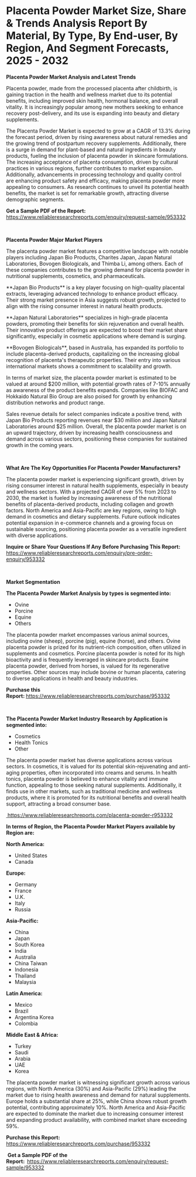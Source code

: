 <p><h1>Placenta Powder Market Size, Share & Trends Analysis Report By Material, By Type, By End-user, By Region, And Segment Forecasts, 2025 - 2032</h1></p><p><strong>Placenta Powder Market Analysis and Latest Trends</strong></p>
<p><p>Placenta powder, made from the processed placenta after childbirth, is gaining traction in the health and wellness market due to its potential benefits, including improved skin health, hormonal balance, and overall vitality. It is increasingly popular among new mothers seeking to enhance recovery post-delivery, and its use is expanding into beauty and dietary supplements.</p><p>The Placenta Powder Market is expected to grow at a CAGR of 13.3% during the forecast period, driven by rising awareness about natural remedies and the growing trend of postpartum recovery supplements. Additionally, there is a surge in demand for plant-based and natural ingredients in beauty products, fueling the inclusion of placenta powder in skincare formulations. The increasing acceptance of placenta consumption, driven by cultural practices in various regions, further contributes to market expansion. Additionally, advancements in processing technology and quality control are enhancing product safety and efficacy, making placenta powder more appealing to consumers. As research continues to unveil its potential health benefits, the market is set for remarkable growth, attracting diverse demographic segments.</p></p>
<p><strong>Get a Sample PDF of the Report:&nbsp;</strong> <a href="https://www.reliableresearchreports.com/enquiry/request-sample/953332?utm_campaign=2729&utm_medium=2&utm_source=Github&utm_content=ia&utm_term=19042025&utm_id=placenta-powder">https://www.reliableresearchreports.com/enquiry/request-sample/953332</a></p>
<p>&nbsp;</p>
<p><strong>Placenta Powder Major Market Players</strong></p>
<p><p>The placenta powder market features a competitive landscape with notable players including Japan Bio Products, Charites Japan, Japan Natural Laboratories, Bovogen Biologicals, and Thimba Li, among others. Each of these companies contributes to the growing demand for placenta powder in nutritional supplements, cosmetics, and pharmaceuticals.</p><p>**Japan Bio Products** is a key player focusing on high-quality placental extracts, leveraging advanced technology to enhance product efficacy. Their strong market presence in Asia suggests robust growth, projected to align with the rising consumer interest in natural health products.</p><p>**Japan Natural Laboratories** specializes in high-grade placenta powders, promoting their benefits for skin rejuvenation and overall health. Their innovative product offerings are expected to boost their market share significantly, especially in cosmetic applications where demand is surging.</p><p>**Bovogen Biologicals**, based in Australia, has expanded its portfolio to include placenta-derived products, capitalizing on the increasing global recognition of placenta's therapeutic properties. Their entry into various international markets shows a commitment to scalability and growth.</p><p>In terms of market size, the placenta powder market is estimated to be valued at around $200 million, with potential growth rates of 7-10% annually as awareness of the product benefits expands. Companies like BIOFAC and Hokkaido Natural Bio Group are also poised for growth by enhancing distribution networks and product range.</p><p>Sales revenue details for select companies indicate a positive trend, with Japan Bio Products reporting revenues near $30 million and Japan Natural Laboratories around $25 million. Overall, the placenta powder market is on an upward trajectory, driven by increasing health consciousness and demand across various sectors, positioning these companies for sustained growth in the coming years.</p></p>
<p>&nbsp;</p>
<p><strong>What Are The Key Opportunities For Placenta Powder Manufacturers?</strong></p>
<p><p>The placenta powder market is experiencing significant growth, driven by rising consumer interest in natural health supplements, especially in beauty and wellness sectors. With a projected CAGR of over 5% from 2023 to 2030, the market is fueled by increasing awareness of the nutritional benefits of placenta-derived products, including collagen and growth factors. North America and Asia-Pacific are key regions, owing to high demand in cosmetics and dietary supplements. Future outlook indicates potential expansion in e-commerce channels and a growing focus on sustainable sourcing, positioning placenta powder as a versatile ingredient with diverse applications.</p></p>
<p><strong>Inquire or Share Your Questions If Any Before Purchasing This Report:</strong> <a href="https://www.reliableresearchreports.com/enquiry/pre-order-enquiry/953332?utm_campaign=2729&utm_medium=2&utm_source=Github&utm_content=ia&utm_term=19042025&utm_id=placenta-powder">https://www.reliableresearchreports.com/enquiry/pre-order-enquiry/953332</a></p>
<p>&nbsp;</p>
<p><strong>Market Segmentation</strong></p>
<p><strong>The Placenta Powder Market Analysis by types is segmented into:</strong></p>
<p><ul><li>Ovine</li><li>Porcine</li><li>Equine</li><li>Others</li></ul></p>
<p><p>The placenta powder market encompasses various animal sources, including ovine (sheep), porcine (pig), equine (horse), and others. Ovine placenta powder is prized for its nutrient-rich composition, often utilized in supplements and cosmetics. Porcine placenta powder is noted for its high bioactivity and is frequently leveraged in skincare products. Equine placenta powder, derived from horses, is valued for its regenerative properties. Other sources may include bovine or human placenta, catering to diverse applications in health and beauty industries.</p></p>
<p><strong>Purchase this Report:&nbsp;</strong><a href="https://www.reliableresearchreports.com/purchase/953332?utm_campaign=2729&utm_medium=2&utm_source=Github&utm_content=ia&utm_term=19042025&utm_id=placenta-powder">https://www.reliableresearchreports.com/purchase/953332</a></p>
<p>&nbsp;</p>
<p><strong>The Placenta Powder Market Industry Research by Application is segmented into:</strong></p>
<p><ul><li>Cosmetics</li><li>Health Tonics</li><li>Other</li></ul></p>
<p><p>The placenta powder market has diverse applications across various sectors. In cosmetics, it is valued for its potential skin-rejuvenating and anti-aging properties, often incorporated into creams and serums. In health tonics, placenta powder is believed to enhance vitality and immune function, appealing to those seeking natural supplements. Additionally, it finds use in other markets, such as traditional medicine and wellness products, where it is promoted for its nutritional benefits and overall health support, attracting a broad consumer base.</p></p>
<p><a href="https://www.reliableresearchreports.com/placenta-powder-r953332?utm_campaign=2729&utm_medium=2&utm_source=Github&utm_content=ia&utm_term=19042025&utm_id=placenta-powder">&nbsp;https://www.reliableresearchreports.com/placenta-powder-r953332</a></p>
<p><strong>In terms of Region, the Placenta Powder Market Players available by Region are:</strong></p>
<p>
    <p> <strong> North America: </strong>
        <ul>
            <li>United States</li>
            <li>Canada</li>
        </ul>
        </p> 
    <p> <strong> Europe: </strong>
        <ul>
            <li>Germany</li>
            <li>France</li>
            <li>U.K.</li>
            <li>Italy</li>
            <li>Russia</li>
        </ul>
        </p> 
    <p> <strong> Asia-Pacific: </strong>
        <ul>
            <li>China</li>
            <li>Japan</li>
            <li>South Korea</li>
            <li>India</li>
            <li>Australia</li>
            <li>China Taiwan</li>
            <li>Indonesia</li>
            <li>Thailand</li>
            <li>Malaysia</li>
        </ul>
        </p> 
    <p> <strong> Latin America: </strong>
        <ul>
            <li>Mexico</li>
            <li>Brazil</li>
            <li>Argentina Korea</li>
            <li>Colombia</li>
        </ul>
        </p> 
    <p> <strong> Middle East & Africa: </strong>
        <ul>
            <li>Turkey</li>
            <li>Saudi</li>
            <li>Arabia</li>
            <li>UAE</li>
            <li>Korea</li>
        </ul>
    </p>
    </p>
<p><p>The placenta powder market is witnessing significant growth across various regions, with North America (30%) and Asia-Pacific (29%) leading the market due to rising health awareness and demand for natural supplements. Europe holds a substantial share at 25%, while China shows robust growth potential, contributing approximately 10%. North America and Asia-Pacific are expected to dominate the market due to increasing consumer interest and expanding product availability, with combined market share exceeding 59%.</p></p>
<p><strong>Purchase this Report: </strong><a href="https://www.reliableresearchreports.com/purchase/953332?utm_campaign=2729&utm_medium=2&utm_source=Github&utm_content=ia&utm_term=19042025&utm_id=placenta-powder">https://www.reliableresearchreports.com/purchase/953332</a></p>
<p>&nbsp;<strong>Get a Sample PDF of the Report:&nbsp;&nbsp;</strong><a href="https://www.reliableresearchreports.com/enquiry/request-sample/953332?utm_campaign=2729&utm_medium=2&utm_source=Github&utm_content=ia&utm_term=19042025&utm_id=placenta-powder">https://www.reliableresearchreports.com/enquiry/request-sample/953332</a></p>
<p><strong></strong></p>
<p><p></p><p></p><p></p></p>